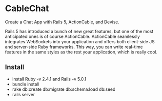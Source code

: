 # CableChat
Create a Chat App with Rails 5, ActionCable, and Devise.

 Rails 5 has introduced a bunch of new great features, but one of the most anticipated ones is of course ActionCable. ActionCable seamlessly integrates WebSockets into your application and offers both client-side JS and server-side Ruby frameworks. This way, you can write real-time features in the same styles as the rest your application, which is really cool.

## Install
* install Ruby -v 2.4.1 and Rails -v 5.0.1
* bundle install
* rake db:create db:migrate db:schema:load db:seed
* rails server

